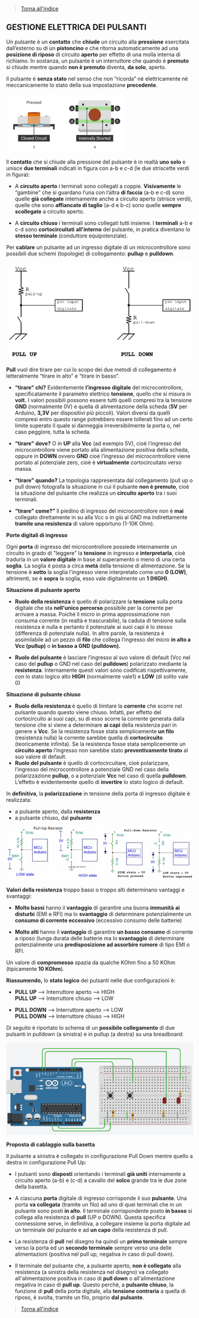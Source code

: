 

>[Torna all'indice](indexpulsanti.md)
## **GESTIONE ELETTRICA DEI PULSANTI**

Un pulsante è un **contatto** che **chiude** un circuito alla **pressione** esercitata dall’esterno su di un **pistoncino** e che ritorna automaticamente ad una **posizione di riposo** di circuito **aperto** per effetto di una molla interna di richiamo. In sostanza, un pulsante è un interruttore che quando è **premuto** si chiude mentre quando **non è premuto** diventa, **da solo**, aperto.

Il pulsante è **senza stato** nel senso che non “ricorda” né elettricamente nè meccanicamente lo stato della sua impostazione **precedente**.

![pulsante](pulsante.png)


Il **contatto** che si chiude alla pressione del pulsante è in realtà **uno solo** e unisce **due terminali** indicati in figura con a-b e c-d (le due striscette verdi in figura):

- A **circuito aperto** i terminali sono collegati a coppie. **Visivamente** le “gambine” che si guardano l’una con l’altra **di faccia** (a-b e c-d) sono quelle **già collegate** internamente anche a circuito aperto (strisce verdi), quelle che sono **affiancate di taglio** (a-d e b-c) sono quelle **sempre scollegate** a circuito aperto.

- A **circuito chiuso** i terminali sono collegati tutti insieme. I **terminali** a-b e c-d sono **cortocircuitati** **all’interno** del pulsante, in pratica diventano lo **stesso terminale** (conduttore equipotenziale).

Per **cablare** un pulsante ad un ingresso digitale di un microcontrollore sono possibili due schemi (topologie) di collegamento: **pullup** e **pulldown**.

![pullupdown](pullupdown.png)

**Pull** vuol dire tirare per cui lo scopo dei due metodi di collegamento è letteralmente “tirare in alto” e “tirare in basso”.

- **“tirare" chi?** Evidentemente **l’ingresso** **digitale** del microcontrollore, specificatamente il parametro elettrico **tensione**, quello che si misura in **volt.** I valori possibili possono essere tutti quelli compresi tra la tensione **GND** (normalmente 0V) e quella di alimentazione della scheda (**5V** per Arduino, **3,3V** per dispositivi più piccoli). Valori diversi da quelli compresi entro questo range potrebbero essere tollerati fino ad un certo limite superato il quale si danneggia irreversibilmente la porta o, nel caso peggiore, tutta la scheda.

-  **“tirare" dove?** O in **UP** alla **Vcc** (ad esempio 5V), cioè l’ingresso del microcontrollore viene portato alla alimentazione positiva della scheda, oppure in **DOWN** ovvero **GND** cioè l’ingresso del microcontrollore viene portato al potenziale zero, cioè è **virtualmente** cortocircuitato verso massa.

-  **“tirare" quando?** La topologia rappresentata dal collegamento (pull up o pull down) fotografa la situazione in cui il pulsante **non è premuto**, cioè la situazione del pulsante che realizza un **circuito aperto** tra i suoi terminali.

- **“tirare" come?”** Il piedino di ingresso del microcontrollore non è **mai** collegato direttamente in su alla Vcc o in giù al GND ma indirettamente **tramite una resistenza** di valore opportuno (1-10K Ohm).

**Porte digitali di ingresso**

Ogni **porta** di ingresso del microcontrollore possiede internamente un circuito in grado di "leggere" la **tensione** in ingresso e **interpretarla**, cioè tradurla in un **valore digitale** in base al superamento o meno di una certa **soglia**. La soglia è posta a circa **metà** della tensione di alimentazione. Se la tensione è **sotto** la soglia l'ingresso viene interpretato come uno **0 (LOW)**, altrimenti, se è **sopra** la soglia, esso vale digitalmente un **1 (HIGH)**.

**Situazione di pulsante aperto**

- **Ruolo della resistenza** è quello di polarizzare la **tensione** sulla porta digitale che sta **nell'unico percorso** possibile per la corrente per arrivare a massa. Poiché il micro in prima approssimazione non consuma corrente (in realtà e trascurabile), la caduta di tensione sulla resistenza è nulla e pertanto il potenziale ai suoi capi è lo stesso (differenza di potenziale nulla). In altre parole, la resistenza è assimilabile ad un pezzo di **filo** che collega l’ingresso del micro **in alto a Vcc (pullup)** o **in basso a GND (pulldown).**

- **Ruolo del pulsante** è lasciare l’ingresso al suo valore di default (Vcc nel caso del **pullup** o GND nel caso del **pulldown**) polarizzato mediante la **resistenza**. Internamente questi valori sono codificati rispettivamente, con lo stato logico alto **HIGH** (normalmente vale1) e **LOW** (di solito vale 0)

**Situazione di pulsante chiuso**

- **Ruolo della resistenza** è quello di limitare la **corrente** che scorre nel pulsante quando questo viene chiuso. Infatti, per effetto del cortocircuito ai suoi capi, su di esso scorre la corrente generata dalla tensione che si viene a determinare **ai capi** della resistenza pari in genere a **Vcc**. Se la resistenza fosse stata semplicemente **un filo** (resistenza nulla) la corrente sarebbe quella di **cortocircuito** (teoricamente infinita). Se la resistenza fosse stata semplicemente un **circuito aperto** l’ingresso non sarebbe stato **preventivamente tirato** al suo valore di default.
- **Ruolo del pulsante** è quello di cortocircuitare, cioè polarizzare, l’ingresso del microcontrollore a potenziale GND nel caso della polarizzazione **pullup**, o a potenziale **Vcc** nel caso di quella **pulldown**. L’effetto è evidentemente quello di **invertire** lo stato logico di default.

In **definitiva**, la **polarizzazione** in tensione della porta di ingresso digitale è realizzata:
- a pulsante aperto, dalla **resistenza**
- a pulsante chiuso, dal **pulsante**

![elettrico](pullupelectric.png)

**Valori della resistenza** troppo bassi o troppo alti determinano vantaggi e svantaggi:

- **Molto bassi** hanno il **vantaggio** di garantire una buona **immunità** **ai disturbi** (EMI e RFI) ma lo **svantaggio** di determinare potenzialmente un **consumo di corrente eccessivo** (eccessivo consumo delle batterie)

- **Molto alti** hanno il **vantaggio** di garantire **un basso consumo** di corrente a riposo (lunga durata delle batterie ma lo **svantaggio** di determinare potenzialmente una **predisposizione ad assorbire rumore** di tipo EMI o RFI.

Un valore di **compromesso** spazia da qualche KOhm fino a 50 KOhm (tipicamente **10 KOhm**).

**Riassumendo,** lo **stato logico** dei pulsanti nelle due configurazioni è:

-  **PULL UP** –> Interruttore aperto –> HIGH  
**PULL UP** –> Interruttore chiuso –> LOW

- **PULL DOWN** –> Interruttore aperto –> LOW  
**PULL DOWN** –> Interruttore chiuso –> HIGH

Di seguito è riportato lo schema di un **possibile collegamento** di due pulsanti in pulldown (a sinistra) e in pullup (a destra) su una breadboard:

![pulsantiboard](pulsantiboard.png)

**Proposta di cablaggio sulla basetta**

Il pulsante a sinistra è collegato in configurazione Pull Down mentre quello a destra in configurazione Pull Up:

- I pulsanti sono **disposti** orientando i terminali **già uniti** internamente a circuito aperto (a-b) e (c-d) a cavallo del **solco** grande tra le due zone della basetta.

- A ciascuna **porta** digitale di ingresso corrisponde il suo **pulsante**. Una porta **va collegata** (tramite un filo) ad uno di quei terminali che in un pulsante sono posti **in alto**. Il terminale corrispondente posto **in basso** si collega alla resistenza di **pull** (UP o DOWN). Questa specifica connessione serve, in definitiva, a collegare insieme la porta digitale ad un terminale del pulsante e ad **un capo** della resistenza di pull.

- La resistenza di **pull** nel disegno ha quindi un **primo terminale** sempre verso la porta ed un **secondo terminale** sempre verso una delle alimentazioni (positiva nel pull up, negativa in caso di pull down).

- Il terminale del pulsante che, a pulsante aperto, **non è collegato** alla resistenza (a sinistra della resistenza nel disegno) va collegato all'alimentazione positiva in caso di **pull down** o all'alimentazione negativa in caso di **pull up**. Questo perchè, a **pulsante chiuso**, la funzione di **pull** della porta digitale, alla **tensione contraria** a quella di riposo, è svolta, tramite un filo, proprio **dal pulsante**.

>[Torna all'indice](indexpulsanti.md)
<!--stackedit_data:
eyJoaXN0b3J5IjpbLTEwNzE0MzIzOTldfQ==
-->
